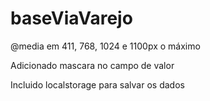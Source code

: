 # baseViaVarejo
@media em 411, 768, 1024 e 1100px o máximo 

Adicionado mascara no campo de valor

Incluido localstorage para salvar os dados
